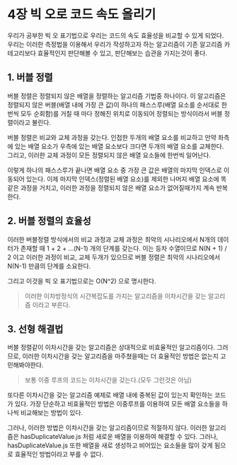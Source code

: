 # 4장 빅 오로 코드 속도 올리기
우리가 공부한 빅 오 표기법으로 우리는 코드의 속도 효율성을 비교할 수 있게 되었다.
우리는 이러한 측정법을 이용해서 우리가 작성하고자 하는 알고리즘이 기존 알고리즘 카테고리보다 효율적인지 판단해볼 수 있고,
판단해보는 습관을 가지는것이 좋다.

## 1. 버블 정렬
버블 정렬은 정렬되지 않은 배열을 정렬하는 알고리즘 기법중 하나이다.
이 알고리즘은 정렬되지 않은 버블(배열 내에 가장 큰 값)이 하나의 패스스루(배열 요소를 순서대로 한번씩 모두 순회함)를 거칠 때 마다 정해진 위치로 이동되어 정렬되는 방식이라서
버블 정렬이라고 불린다.

버블 정렬은 비교와 교체 과정을 갖는다.
인접한 두개의 배열 요소를 비교하고 만약 좌측에 있는 배열 요소가 우측에 있는 배열 요소보다 크다면 두개의 배열 요소를 교체한다.
그리고, 이러한 교체 과정이 모든 정렬되지 않은 배열 요소들에 한번씩 일어난다.

이렇게 하나의 패스스루가 끝나면 배열 요소 중 가장 큰 값은 배열의 마지막 인덱스로 이동되어 있는다.
이제 마지막 인덱스(정렬된 배열 요소)를 제외한 나머지 배열 요소에 똑같은 과정을 거치고, 이러한 과정을 정렬되지 않은 배열 요소가 없어질때가지 계속 반복한다.

## 2. 버블 정렬의 효율성
이러한 버블정렬 방식에서의 비교 과정과 교체 과정은 최악의 시나리오에서 N개의 데이터가 존재할 때 1 + 2 + ...(N-1) 개의 단계를 갖는다.
이는 등차 수열이므로 N(N + 1) / 2 이고 이러한 과정이 비교, 교체 두개가 있으므로 버블 정렬은 최악의 시나리오에서 N(N-1) 만큼의 단계를 소요한다.

그리고 이것을 빅 오 표기법으로는 O(N^2) 으로 명시한다.

> 이러한 이차방정식의 시간복잡도를 가지는 알고리즘을 이차시간을 갖는 알고리즘 이라고 부른다.

## 3. 선형 해결법
버블 정렬같이 이차시간을 갖는 알고리즘은 상대적으로 비효율적인 알고리즘이다.
그러므로, 이러한 이차시간을 갖는 알고리즘을 마주쳤을때는 더 효율적인 방법은 없는지 고민해봐야한다.

> 보통 이중 루프의 코드는 이차시간을 갖는다.(모두 그런것은 아님)

또다른 이차시간을 갖는 알고리즘 예제로 배열 내에 중복된 값이 있는지 확인하는 코드가 있다.
가장 단순하고 비효율적인 방법은 이중루프를 이용하여 모든 배열 요소들을 하나씩 비교해보는 방법이 있다.

그러나, 이러한 방법은 이차시간을 갖는 알고리즘이므로 적절하지 않다.
이러한 알고리즘은 hasDuplicateValue.js 처럼 새로운 배열을 이용하여 해결할 수 있다.
그러나, hasDuplicateValue.js 또한 배열을 새로 생성하고 비어있는 요소들을 많이 갖게 됨으로 
효율적인 방법이라고 부를 수 없다.